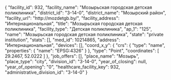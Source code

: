 {
    "facility_id": 932,
    "facility_name": "Мозырьская городская детская поликлиника",
    "district_id": "3-14-0",
    "district_name": "Мозырский район",
    "facility_url": "http:\/\/mozdetgb.by\/",
    "facility_address": "Интернациональная",
    "title": "Мозырьская городская детская поликлиника",
    "facility_type": "Детская поликлиника",
    "ap_1": "125",
    "name": "Мозырьская городская детская поликлиника",
    "state": "private institution",
    "stats": [],
    "med_id": 10214865,
    "address": "Интернациональная",
    "devices": [],
    "coord_x_y": {
        "crs": {
            "type": "name",
            "properties": {
                "name": "EPSG:4326"
            }
        },
        "type": "Point",
        "coordinates": [
            29.2467,
            52.0222
        ]
    },
    "job_offers": [],
    "place_name": "Мозырь",
    "place_type": "city",
    "division_id": "3-14-0",
    "year_of_closing": null,
    "year_of_opening": "0",
    "healthcare_facility_key": 932,
    "administrative_division_id": "3-14-0"
}